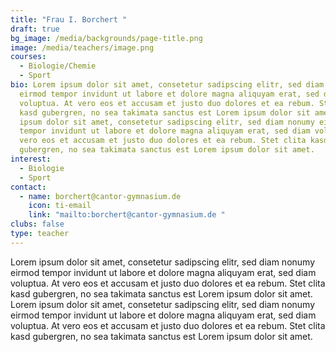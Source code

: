 ```yaml
---
title: "Frau I. Borchert "
draft: true
bg_image: /media/backgrounds/page-title.png
image: /media/teachers/image.png
courses:
  - Biologie/Chemie
  - Sport
bio: Lorem ipsum dolor sit amet, consetetur sadipscing elitr, sed diam nonumy
  eirmod tempor invidunt ut labore et dolore magna aliquyam erat, sed diam
  voluptua. At vero eos et accusam et justo duo dolores et ea rebum. Stet clita
  kasd gubergren, no sea takimata sanctus est Lorem ipsum dolor sit amet. Lorem
  ipsum dolor sit amet, consetetur sadipscing elitr, sed diam nonumy eirmod
  tempor invidunt ut labore et dolore magna aliquyam erat, sed diam voluptua. At
  vero eos et accusam et justo duo dolores et ea rebum. Stet clita kasd
  gubergren, no sea takimata sanctus est Lorem ipsum dolor sit amet.
interest:
  - Biologie
  - Sport
contact:
  - name: borchert@cantor-gymnasium.de
    icon: ti-email
    link: "mailto:borchert@cantor-gymnasium.de "
clubs: false
type: teacher
---
```

Lorem ipsum dolor sit amet, consetetur sadipscing elitr, sed diam nonumy eirmod tempor invidunt ut labore et dolore magna aliquyam erat, sed diam voluptua. At vero eos et accusam et justo duo dolores et ea rebum. Stet clita kasd gubergren, no sea takimata sanctus est Lorem ipsum dolor sit amet. Lorem ipsum dolor sit amet, consetetur sadipscing elitr, sed diam nonumy eirmod tempor invidunt ut labore et dolore magna aliquyam erat, sed diam voluptua. At vero eos et accusam et justo duo dolores et ea rebum. Stet clita kasd gubergren, no sea takimata sanctus est Lorem ipsum dolor sit amet.